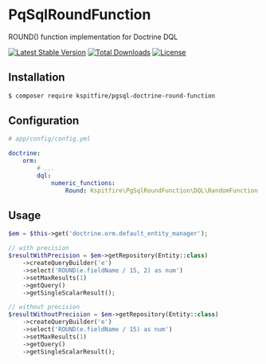 # PqSqlRoundFunction
ROUND() function implementation for Doctrine DQL

[![Latest Stable Version](https://poser.pugx.org/kspitfire/pgsql-doctrine-round-function/v/stable)](https://packagist.org/packages/kspitfire/pgsql-doctrine-round-function)
[![Total Downloads](https://poser.pugx.org/kspitfire/pgsql-doctrine-round-function/downloads)](https://packagist.org/packages/kspitfire/pgsql-doctrine-round-function)
[![License](https://poser.pugx.org/kspitfire/pgsql-doctrine-round-function/license)](https://packagist.org/packages/kspitfire/pgsql-doctrine-round-function)


## Installation
```bash
$ composer require kspitfire/pgsql-doctrine-round-function
```

## Configuration
```yaml
# app/config/config.yml

doctrine:
    orm:
        # ...
        dql:
            numeric_functions:
                Round: Kspitfire\PgSqlRoundFunction\DQL\RandomFunction
```

## Usage
```php
$em = $this->get('doctrine.orm.default_entity_manager');

// with precision
$resultWithPrecision = $em->getRepository(Entity::class)
    ->createQueryBuilder('e')
    ->select('ROUND(e.fieldName / 15, 2) as num')
    ->setMaxResults(1)
    ->getQuery()
    ->getSingleScalarResult();

// without precision
$resultWithoutPrecision = $em->getRepository(Entity::class)
    ->createQueryBuilder('e')
    ->select('ROUND(e.fieldName / 15) as num')
    ->setMaxResults(1)
    ->getQuery()
    ->getSingleScalarResult();
```